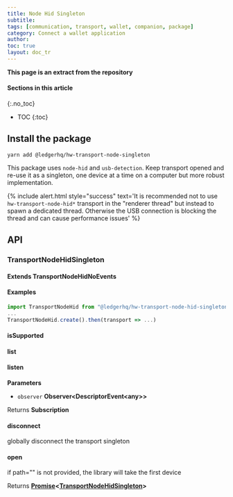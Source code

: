 ```yaml
---
title: Node Hid Singleton
subtitle:
tags: [communication, transport, wallet, companion, package]
category: Connect a wallet application
author:
toc: true
layout: doc_tr
---
```


**This page is an extract from the repository**

#### Sections in this article
{:.no_toc}
* TOC
{:toc}

## Install the package

`yarn add @ledgerhq/hw-transport-node-singleton`

This package uses `node-hid` and `usb-detection`. Keep transport opened and re-use it as a singleton, one device at a time on a computer but more robust implementation.

<!--  -->
{% include alert.html style="success" text='It is recommended not to use <code>hw-transport-node-hid\*</code> transport in the "renderer thread" but instead to spawn a dedicated thread. Otherwise the USB connection is blocking the thread and can cause performance issues' %}
<!--  -->

## API

### TransportNodeHidSingleton

#### Extends TransportNodeHidNoEvents

#### Examples

```javascript
import TransportNodeHid from "@ledgerhq/hw-transport-node-hid-singleton";
...
TransportNodeHid.create().then(transport => ...)
```

#### isSupported

#### list

#### listen

**Parameters**

-   `observer` **Observer&lt;DescriptorEvent&lt;any>>**

Returns **Subscription**

#### disconnect

globally disconnect the transport singleton

#### open

if path="" is not provided, the library will take the first device

Returns **[Promise](https://developer.mozilla.org/docs/Web/JavaScript/Reference/Global_Objects/Promise)&lt;[TransportNodeHidSingleton](#transportnodehidsingleton)>**

